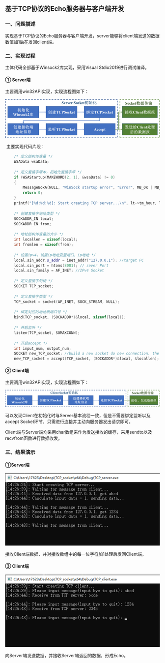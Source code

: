 ## 基于TCP协议的Echo服务器与客户端开发

### **一、问题描述**

实现基于TCP协议的Echo服务器与客户端开发，server能够将client端发送的数据数值加1后在发回client端。

 

### **二、实现过程**

主体代码全部基于Winsock2库实现，采用Visual Stdio2019进行调试编译。

#### ① Server端

主要调用win32API实现，实现流程图如下：

![img](./pic/1.png)

​    主要实现代码片段：

```c++
    /* 定义结构体变量 */
	WSAData wsaData;

	/* 定义套接字版本，初始化套接字库 */
	if (WSAStartup(MAKEWORD(2, 1), &wsaData) != 0)
	{
		MessageBoxA(NULL, "WinSock startup error", "Error", MB_OK | MB_ICONERROR);
		return 0;
	}
	printf("[%d:%d:%d]: Start creating TCP server...\n", lt->tm_hour, lt->tm_min, lt->tm_sec);

	/* 创建套接字地址类型 */
	SOCKADDR_IN local; 
	SOCKADDR_IN from;

	/* 地址结构体变量的大小 */
	int locallen = sizeof(local);
	int fromlen = sizeof(from);

	/* 设置ipv4，设置ip地址变量端口，ip地址 */
	local.sin_addr.s_addr = inet_addr("127.0.0.1"); //target PC
	local.sin_port = htons(8081); // sever Port
	local.sin_family = AF_INET; //IPv4 Socket

	/* 定义套接字句柄 */
	SOCKET TCP_socket; 

	/* 定义套接字类型 */
	TCP_socket = socket(AF_INET, SOCK_STREAM, NULL);

	/* 绑定对应的地址跟端口号 */
	bind(TCP_socket, (SOCKADDR*)&local, sizeof(local)); 

	/* 开启监听 */
	listen(TCP_socket, SOMAXCONN); 

	/* 开启accept */
	int input_num, output_num;
	SOCKET new_TCP_socket; //build a new socket do new connection. the TCP_socket is just listenning not used to exchange data
	new_TCP_socket = accept(TCP_socket, (SOCKADDR*)&local, &locallen); //newConnection is used to exchange data with client
```

#### ② Client端

主要调用win32API实现，实现流程图如下：

![img](./pic/2.png)

可以发现Client在初始化时与Server基本流程一致，但是不需要绑定监听以及accept Socket环节，只需进行连接并主动向服务器发出请求即可。

Client端与Server端均采用char数组来作为发送接收的缓存，采用sendto以及recvfrom函数进行数据收发。

 

### **三、结果演示**

#### ①Server端

![img](./pic/3.png)

  接收Client端数据，并对接收数组中的每一位字符加1处理后发回Client端。

#### ③ Client端

![img](./pic/4.png)

向Server端发送数据，并接收Server端返回的数据，形成Echo。